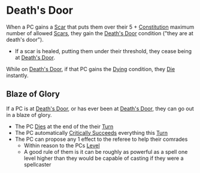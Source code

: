 # Death's Door
When a PC gains a [Scar](../Player%20Characters/Derived%20Statistics/Scars.md) that puts them over their 5 + [Constitution](../Player%20Characters/Chosen%20Statistics/Constitution.md) maximum number of allowed [Scars](../Player%20Characters/Derived%20Statistics/Scars.md), they gain the [Death's Door](Death's%20Door.md) condition ("they are at death's door").
- If a scar is healed, putting them under their threshold, they cease being at [Death's Door](Death's%20Door.md).

While on [Death's Door](Death's%20Door.md), if that PC gains the [Dying](Dying.md) condition, they [Die](Dying.md#Dead) instantly.
## Blaze of Glory
If a PC is at [Death's Door](Death's%20Door.md), or has ever been at [Death's Door](Death's%20Door.md), they can go out in a blaze of glory.
- The PC [Dies](Dying.md#Dead) at the end of the their [Turn](../Game%20Procedures/Turn.md)
- The PC automatically [Critically Succeeds](../Game%20Procedures/Dice%20Rolls/Critical%20Success.md) everything this [Turn](../Game%20Procedures/Turn.md)
- The PC can propose any 1 effect to the referee to help their comrades
	- Within reason to the PCs [Level](../Player%20Characters/Derived%20Statistics/Level.md)
	- A good rule of them is it can be roughly as powerful as a spell one level higher than they would be capable of casting if they were a spellcaster